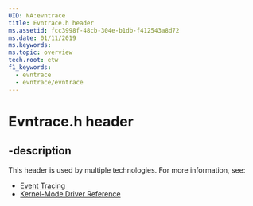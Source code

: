 ```yaml
---
UID: NA:evntrace
title: Evntrace.h header
ms.assetid: fcc3998f-48cb-304e-b1db-f412543a8d72
ms.date: 01/11/2019
ms.keywords:
ms.topic: overview
tech.root: etw
f1_keywords:
  - evntrace
  - evntrace/evntrace
---
```


# Evntrace.h header

## -description

This header is used by multiple technologies. For more information, see:

- [Event Tracing](../_etw/index.md)
- [Kernel-Mode Driver Reference](../_kernel/index.md)

